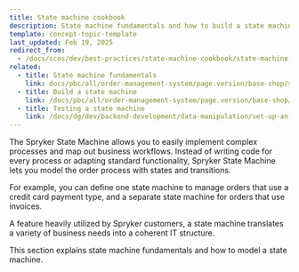 ```yaml
---
title: State machine cookbook
description: State machine fundamentals and how to build a state machine that works for your Spryker project.
template: concept-topic-template
last_updated: Feb 19, 2025
redirect_from:
  - /docs/scos/dev/best-practices/state-machine-cookbook/state-machine-cookbook.html
related:
  - title: State machine fundamentals
    link: docs/pbc/all/order-management-system/page.version/base-shop/state-machine-cookbook/state-machine-cookbook-state-machine-fundamentals.html
  - title: Build a state machine
    link: /docs/pbc/all/order-management-system/page.version/base-shop/state-machine-cookbook/state-machine-cookbook-build-a-state-machine.html
  - title: Testing a state machine
    link: /docs/dg/dev/backend-development/data-manipulation/set-up-an-order-management-system.html#4.-testing-a-state-machine
---
```


The Spryker State Machine allows you to easily implement complex processes and map out business workflows. Instead of writing code for every process or adapting standard functionality, Spryker State Machine lets you model the order process with states and transitions.

For example, you can define one state machine to manage orders that use a credit card payment type, and a separate state machine for orders that use invoices.

A feature heavily utilized by Spryker customers, a state machine translates a variety of business needs into a coherent IT structure.

This section explains state machine fundamentals and how to model a state machine.
